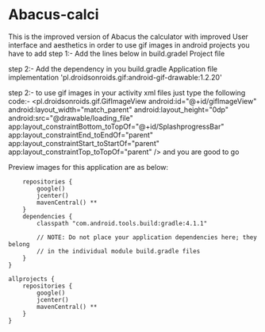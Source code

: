 # Abacus-calci
This is the improved version of Abacus the calculator with improved User interface and aesthetics 
in order to use gif images in android projects you have to add 
step 1:- Add the lines below in build.gradel Project file


step 2:- Add the dependency in you build.gradle Application file
implementation 'pl.droidsonroids.gif:android-gif-drawable:1.2.20'

step 2:- to use gif images in your activity xml files just type the following code:-
 <pl.droidsonroids.gif.GifImageView
        android:id="@+id/gifImageView"
        android:layout_width="match_parent"
        android:layout_height="0dp"
        android:src="@drawable/loading_file"
        app:layout_constraintBottom_toTopOf="@+id/SplashprogressBar"
        app:layout_constraintEnd_toEndOf="parent"
        app:layout_constraintStart_toStartOf="parent"
        app:layout_constraintTop_toTopOf="parent" />
        and you are good to go

Preview images for this application are as below:

```buildscript {
    repositories {
        google()
        jcenter()
        mavenCentral() **
    }
    dependencies {
        classpath "com.android.tools.build:gradle:4.1.1"

        // NOTE: Do not place your application dependencies here; they belong
        // in the individual module build.gradle files
    }
}

allprojects {
    repositories {
        google()
        jcenter()
        mavenCentral() **
    }
}
```
